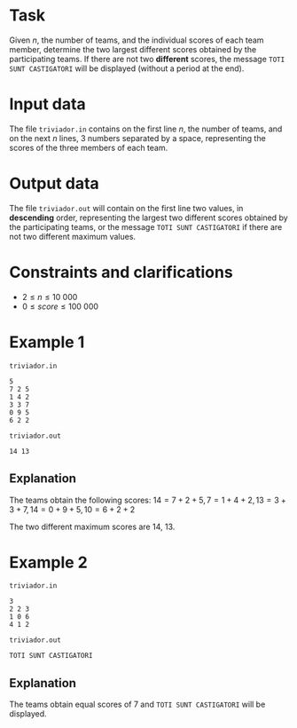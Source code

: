# Task

Given $n$, the number of teams, and the individual scores of each team member, determine the two largest different scores obtained by the participating teams. If there are not two **different** scores, the message `TOTI SUNT CASTIGATORI` will be displayed (without a period at the end).

# Input data

The file `triviador.in` contains on the first line $n$, the number of teams, and on the next $n$ lines, $3$ numbers separated by a space, representing the scores of the three members of each team.

# Output data

The file `triviador.out` will contain on the first line two values, in **descending** order, representing the largest two different scores obtained by the participating teams, or the message `TOTI SUNT CASTIGATORI` if there are not two different maximum values.

# Constraints and clarifications

* $2 \leq n \leq 10\ 000$
* $0 \leq score \leq 100\ 000$

# Example 1

`triviador.in`
```
5
7 2 5
1 4 2
3 3 7
0 9 5
6 2 2
```

`triviador.out`
```
14 13
```

## Explanation

The teams obtain the following scores: $14=7+2+5, 7=1+4+2, 13=3+3+7, 14=0+9+5, 10=6+2+2$

The two different maximum scores are $14$, $13$.

# Example 2

`triviador.in`
```
3
2 2 3
1 0 6
4 1 2
```

`triviador.out`
```
TOTI SUNT CASTIGATORI
```

## Explanation

The teams obtain equal scores of $7$ and `TOTI SUNT CASTIGATORI` will be displayed.